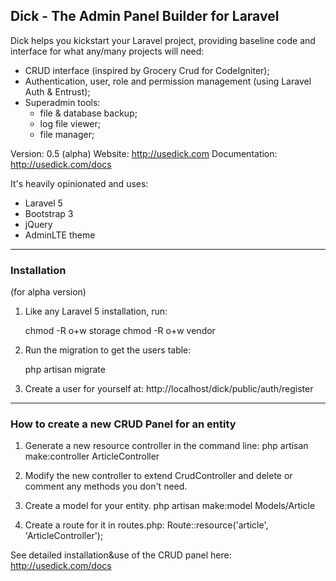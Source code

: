 ## Dick - The Admin Panel Builder for Laravel


Dick helps you kickstart your Laravel project, providing baseline code and interface for what any/many projects will need:
- CRUD interface (inspired by Grocery Crud for CodeIgniter);
- Authentication, user, role and permission management (using Laravel Auth & Entrust);
- Superadmin tools:
    + file & database backup;
    + log file viewer;
    + file manager;


Version: 0.5 (alpha)
Website: http://usedick.com
Documentation: http://usedick.com/docs


It's heavily opinionated and uses:
- Laravel 5
- Bootstrap 3
- jQuery
- AdminLTE theme


------------

### Installation
(for alpha version)


1. Like any Laravel 5 installation, run:

    chmod -R o+w storage
    chmod -R o+w vendor

2. Run the migration to get the users table:

    php artisan migrate

3. Create a user for yourself at:
http://localhost/dick/public/auth/register


------------

### How to create a new CRUD Panel for an entity

1. Generate a new resource controller in the command line:
php artisan make:controller ArticleController

2. Modify the new controller to extend CrudController and delete or comment any methods you don't need.

3. Create a model for your entity.
php artisan make:model Models/Article

4. Create a route for it in routes.php:
Route::resource('article', 'ArticleController');

See detailed installation&use of the CRUD panel here: http://usedick.com/docs